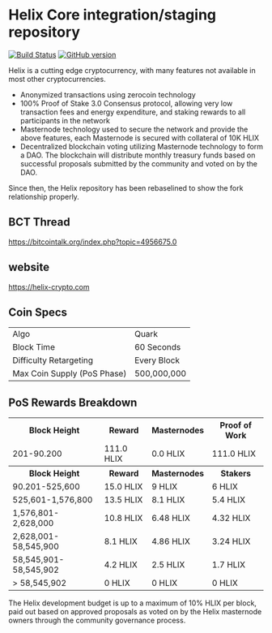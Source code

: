 Helix Core integration/staging repository
=====================================

[![Build Status](https://travis-ci.org/ProjectHelixCoin/helix.svg?branch=master)](https://travis-ci.org/ProjectHelixCoin/helix) [![GitHub version](https://badge.fury.io/gh/projecthelixcoin%2Fhelix.svg)](https://badge.fury.io/gh/projecthelixcoin%2Fhelix)

Helix is a cutting edge cryptocurrency, with many features not available in most other cryptocurrencies.
- Anonymized transactions using zerocoin technology
- 100% Proof of Stake 3.0 Consensus protocol, allowing very low transaction fees and energy expenditure, and staking rewards to all participants in the network
- Masternode technology used to secure the network and provide the above features, each Masternode is secured
  with collateral of 10K HLIX
- Decentralized blockchain voting utilizing Masternode technology to form a DAO. The blockchain will distribute monthly treasury funds based on successful proposals submitted by the community and voted on by the DAO.

Since then, the Helix repository has been rebaselined to show the fork relationship properly.

## BCT Thread ##

https://bitcointalk.org/index.php?topic=4956675.0

## website ##

https://helix-crypto.com

## Coin Specs ##
<table>
<tr><td>Algo</td><td>Quark</td></tr>
<tr><td>Block Time</td><td>60 Seconds</td></tr>
<tr><td>Difficulty Retargeting</td><td>Every Block</td></tr>
<tr><td>Max Coin Supply (PoS Phase)</td><td>500,000,000</td></tr>
</table>

## PoS Rewards Breakdown ##

<table>
<th>Block Height</th><th>Reward</th><th>Masternodes</th><th>Proof of Work</th>
<tr><td>201-90.200</td><td>111.0 HLIX</td><td>0.0 HLIX</td><td>111.0 HLIX</td></tr>
<th>Block Height</th><th>Reward</th><th>Masternodes</th><th>Stakers</th>
<tr><td>90.201-525,600</td><td>15.0 HLIX</td><td>9 HLIX</td><td>6 HLIX</td></tr>
<tr><td>525,601-1,576,800</td><td>13.5 HLIX</td><td>8.1 HLIX</td><td>5.4 HLIX</td></tr>
<tr><td>1,576,801-2,628,000</td><td>10.8 HLIX</td><td>6.48 HLIX</td><td>4.32 HLIX</td></tr>
<tr><td>2,628,001-58,545,900</td><td>8.1 HLIX</td><td>4.86 HLIX</td><td>3.24 HLIX</td></tr>
<tr><td>58,545,901-58,545,902</td><td>4.2 HLIX</td><td>2.5 HLIX</td><td>1.7 HLIX</td></tr>
<tr><td>> 58,545,902</td><td>0 HLIX</td><td>0 HLIX</td><td>0 HLIX</td></tr>
</table>

The Helix development budget is up to a maximum of 10% HLIX per block, paid out based on approved proposals as voted on by the Helix masternode owners through the community governance process.
